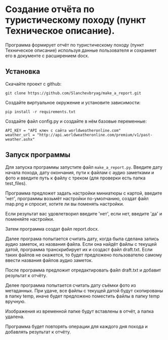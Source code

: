 # Создание отчёта по туристическому походу (пункт Техническое описание).

Программа формирует отчёт по туристическому походу (пункт Техническое описание) используя данные пользователя и сохраняет его в документе с расширением docx.

## Установка

Скачайте проект с github:

```
git clone https://github.com/Slanchevbryag/make_a_report.git
```

Создайте виртуальное окружение и установите зависимости:

```
pip install -r requirements.txt
```

Создайте файл config.py и создайте в нём базовые переменные:

```
API_KEY = "API ключ с сайта worldweatheronline.com"
weather_url = "http://api.worldweatheronline.com/premium/v1/past-weather.ashx"
```

## Запуск программы

Для запуска программы запустите файл `make_a_report.py`. Введите дату начала похода, дату окончания, пути к файлам с аудио заметками и фото и введите путь к файлу с треком (для проверки есть папка test_files).

Программа предложет задать настройки миниатюры с картой, введите 'нет', программы возьмёт настройки по-умолчанию, создат файл map.png и спросит, хотите ли вы поменять настройки.

Если результат вас удовлетворил введите 'нет', если нет, введите 'да' и поменяйте настройки.

Затем программа создат файл report.docx.

Далее програма попытается считать дату, когда была сделана запись аудио заметок, из названия файла.
Если она найдёт файлы с текущей датой, программа транскрибирует их и создаст файл draft.txt.
Если таких файлов не окажется, то будет предложено пользователю самому ввести названия файлов аудио заметок.

После программа предложит отредактировать файл draft.txt и добавит результат к отчёту.

Делее программа попытается считать дату съёмки фото из метаданных. При удаче, все файлы с текущей датой будут скопированы в папку temp, иначе будет предложено поместить файлы в папку temp вручную. 

Изображения из временной папке будут вставлены в отчёт, а папка удалена.

Программа будет повторять операции для каждого дня похода и добавлять результат к отчёту.
